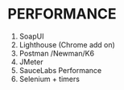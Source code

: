 # PERFORMANCE
1. SoapUI
2. Lighthouse (Chrome add on)
3. Postman /Newman/K6
4. JMeter
5. SauceLabs Performance 
6. Selenium + timers
